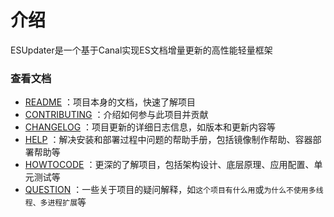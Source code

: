 # 介绍
ESUpdater是一个基于Canal实现ES文档增量更新的高性能轻量框架

### 查看文档

- [README](doc/v2/README.md) ：项目本身的文档，快速了解项目
- [CONTRIBUTING](doc/v2/CONTRIBUTING.md) ：介绍如何参与此项目并贡献
- [CHANGELOG](doc/v2/CHANGELOG.md) ：项目更新的详细日志信息，如版本和更新内容等
- [HELP](doc/v2/HELP.md) ：解决安装和部署过程中问题的帮助手册，包括镜像制作帮助、容器部署帮助等
- [HOWTOCODE](doc/v2/HOWTOCODE.md) ：更深的了解项目，包括架构设计、底层原理、应用配置、单元测试等
- [QUESTION](doc/v2/QUESTION.md) ：一些关于项目的疑问解释，如```这个项目有什么用```或```为什么不使用多线程、多进程扩展```等
